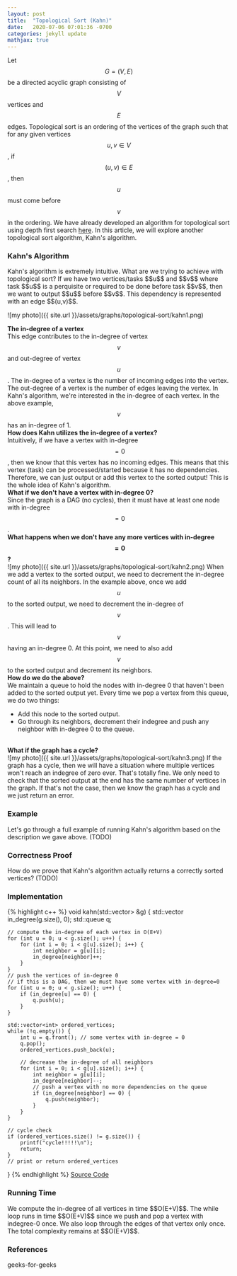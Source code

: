 ```yaml
---
layout: post
title:  "Topological Sort (Kahn)"
date:   2020-07-06 07:01:36 -0700
categories: jekyll update
mathjax: true
---
```

Let $$G = (V, E)$$ be a directed acyclic graph consisting of $$V$$ vertices and $$E$$ edges. Topological sort is an ordering of the vertices of the graph such that for any given vertices $$u, v \in V$$, if $$(u,v) \in E$$, then $$u$$ must come before $$v$$ in the ordering. We have already developed an algorithm for topological sort using depth first search <a href="https://strncat.github.io/jekyll/update/2019/07/10/topological-sort.html">here</a>. In this article, we will explore another topological sort algorithm, Kahn's algorithm. 
<br>
<!----------------------------------------------------------------------------------->
<h3>Kahn's Algorithm</h3>
Kahn's algorithm is extremely intuitive. What are we trying to achieve with topological sort? If we have two vertices/tasks $$u$$ and $$v$$ where task $$u$$ is a perquisite or required to be done before task $$v$$, then we want to output $$u$$ before $$v$$. This dependency is represented with an edge $$(u,v)$$. 

![my photo]({{ site.url }}/assets/graphs/topological-sort/kahn1.png)

<b>The in-degree of a vertex</b><br>
This edge contributes to the in-degree of vertex $$v$$ and out-degree of vertex $$u$$. The in-degree of a vertex is the number of incoming edges into the vertex. The out-degree of a vertex is the number of edges leaving the vertex. In Kahn's algorithm, we're interested in the in-degree of each vertex. In the above example, $$v$$ has an in-degree of 1.
<br>
<b>How does Kahn utilizes the in-degree of a vertex?</b><br>
Intuitively, if we have a vertex with in-degree $$=0$$, then we know that this vertex has no incoming edges. This means that this vertex (task) can be processed/started because it has no dependencies. Therefore, we can just output or add this vertex to the sorted output! This is the whole idea of Kahn's algorithm. 
<br>
<b>What if we don't have a vertex with in-degree 0?</b><br>
Since the graph is a DAG (no cycles), then it must have at least one node with in-degree $$=0$$.
<br>
<b>What happens when we don't have any more vertices with in-degree $$=0$$?</b><br>
![my photo]({{ site.url }}/assets/graphs/topological-sort/kahn2.png)
When we add a vertex to the sorted output, we need to decrement the in-degree count of all its neighbors. In the example above, once we add $$u$$ to the sorted output, we need to decrement the in-degree of $$v$$. This will lead to $$v$$ having an in-degree 0. At this point, we need to also add $$v$$ to the sorted output and decrement its neighbors.
<br>
<b>How do we do the above?</b><br>
We maintain a queue to hold the nodes with in-degree 0 that haven't been added to the sorted output yet. Every time we pop a vertex from this queue, we do two things:
- Add this node to the sorted output.
- Go through its neighbors, decrement their indegree and push any neighbor with in-degree 0 to the queue.
<br>
<b>What if the graph has a cycle?</b><br>
![my photo]({{ site.url }}/assets/graphs/topological-sort/kahn3.png)
If the graph has a cycle, then we will have a situation where multiple vertices won't reach an indegree of zero ever. That's totally fine. We only need to check that the sorted output at the end has the same number of vertices in the graph. If that's not the case, then we know the graph has a cycle and we just return an error.
<br>
<!----------------------------------------------------------------------------------->
<h3>Example</h3>
Let's go through a full example of running Kahn's algorithm based on the description we gave above. (TODO)
<br>
<!----------------------------------------------------------------------------------->
<h3>Correctness Proof</h3>
How do we prove that Kahn's algorithm actually returns a correctly sorted vertices? (TODO)
<br>
<!---------------------------------------------------------------------------------------->
<h3>Implementation</h3>
{% highlight c++ %}
void kahn(std::vector<std::vector<int>> &g) {
    std::vector<int> in_degree(g.size(), 0);
    std::queue<int> q;

    // compute the in-degree of each vertex in O(E+V)
    for (int u = 0; u < g.size(); u++) {
        for (int i = 0; i < g[u].size(); i++) {
            int neighbor = g[u][i];
            in_degree[neighbor]++;
        }
    }
    // push the vertices of in-degree 0
    // if this is a DAG, then we must have some vertex with in-degree=0
    for (int u = 0; u < g.size(); u++) {
        if (in_degree[u] == 0) {
            q.push(u);
        }
    }

    std::vector<int> ordered_vertices;
    while (!q.empty()) {
        int u = q.front(); // some vertex with in-degree = 0
        q.pop();
        ordered_vertices.push_back(u);

        // decrease the in-degree of all neighbors
        for (int i = 0; i < g[u].size(); i++) {
            int neighbor = g[u][i];
            in_degree[neighbor]--;
            // push a vertex with no more dependencies on the queue
            if (in_degree[neighbor] == 0) {
                q.push(neighbor);
            }
        }
    }

    // cycle check
    if (ordered_vertices.size() != g.size()) {
        printf("cycle!!!!!\n");
        return;
    }
    // print or return ordered_vertices
}
{% endhighlight %}
<a href="https://github.com/strncat/algorithms-and-data-structures/blob/master/graphs/topological-sort/topological-sort-kahn.cpp">Source Code</a>
<br>
<!----------------------------------------------------------------------------------->
<h3>Running Time</h3>
We compute the in-degree of all vertices in time $$O(E+V)$$. The while loop runs in time $$O(E+V)$$ since we push and pop a vertex with indegree-0 once. We also loop through the edges of that vertex only once. The total complexity remains at $$O(E+V)$$.
<br>
<!----------------------------------------------------------------------------------->
<h3>References</h3>
geeks-for-geeks
<br>

